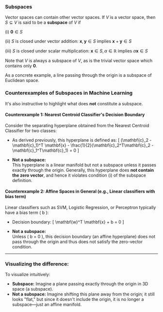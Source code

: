 ### Subspaces

Vector spaces can contain other vector spaces.
If $V$ is a vector space, then $S \subseteq V$ is said to be a **subspace** of $V$ if

(i) $\mathbf{0} \in S$

(ii) $S$ is closed under vector addition: $\mathbf{x}, \mathbf{y} \in S$
     implies $\mathbf{x}+\mathbf{y} \in S$

(iii) $S$ is closed under scalar multiplication:
      $\mathbf{x} \in S, \alpha \in \mathbb{R}$ implies
      $\alpha\mathbf{x} \in S$

Note that $V$ is always a subspace of $V$, as is the trivial vector
space which contains only $\mathbf{0}$.

As a concrete example, a line passing through the origin is a subspace
of Euclidean space.



### Counterexamples of Subspaces in Machine Learning

It's also instructive to highlight what does **not** constitute a subspace.

#### Counterexample 1: Nearest Centroid Classifier's Decision Boundary

Consider the separating hyperplane obtained from the Nearest Centroid Classifier for two classes:

- As derived previously, this hyperplane is defined as:
\[
(\mathbf{c}_2 - \mathbf{c}_1)^T \mathbf{x} - \frac{1}{2}(\mathbf{c}_2^T\mathbf{c}_2 - \mathbf{c}_1^T\mathbf{c}_1) = 0
\]

- **Not a subspace:**  
  This hyperplane is a linear manifold but not a subspace unless it passes exactly through the origin. Generally, this hyperplane does **not contain the zero vector**, and hence it violates condition (i) of the subspace definition.

#### Counterexample 2: Affine Spaces in General (e.g., Linear classifiers with bias term)

Linear classifiers such as SVM, Logistic Regression, or Perceptron typically have a bias term \( b \):

- Decision boundary:
\[
\mathbf{w}^T \mathbf{x} + b = 0
\]

- **Not a subspace:**  
  Unless \( b = 0 \), this decision boundary (an affine hyperplane) does not pass through the origin and thus does not satisfy the zero-vector condition.

---

### Visualizing the difference:

To visualize intuitively:

- **Subspace:** Imagine a plane passing exactly through the origin in 3D space (a subspace).
- **Not a subspace:** Imagine shifting this plane away from the origin; it still looks "flat," but since it doesn't include the origin, it is no longer a subspace—just an affine manifold.

